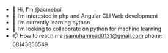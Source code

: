 - 👋 Hi, I’m @acmeboi
- 👀 I’m interested in php and Angular CLI Web development
- 🌱 I’m currently learning python
- 💞️ I’m looking to collaborate on python for machine learning
- 📫 How to reach me isamuhammad0131@gmail.com phone: 08143856549

<!---
acmeboi/acmeboi is a ✨ special ✨ repository because its `README.md` (this file) appears on your GitHub profile.
You can click the Preview link to take a look at your changes.
--->
